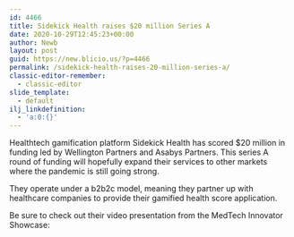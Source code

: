 ```yaml
---
id: 4466
title: Sidekick Health raises $20 million Series A
date: 2020-10-29T12:45:23+00:00
author: Newb
layout: post
guid: https://new.blicio.us/?p=4466
permalink: /sidekick-health-raises-20-million-series-a/
classic-editor-remember:
  - classic-editor
slide_template:
  - default
ilj_linkdefinition:
  - 'a:0:{}'
---
```

Healthtech gamification platform Sidekick Health has scored $20 million in funding led by Wellington Partners and Asabys Partners. This series A round of funding will hopefully expand their services to other markets where the pandemic is still going strong.

They operate under a b2b2c model, meaning they partner up with healthcare companies to provide their gamified health score application.

Be sure to check out their video presentation from the MedTech Innovator Showcase: